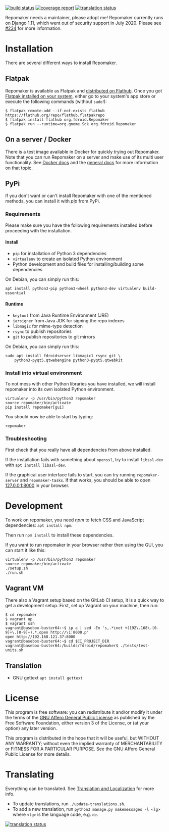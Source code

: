 [![build status](https://gitlab.com/fdroid/repomaker/badges/master/build.svg)](https://gitlab.com/fdroid/repomaker/commits/master)
[![coverage report](https://gitlab.com/fdroid/repomaker/badges/master/coverage.svg)](https://gitlab.com/fdroid/repomaker/-/jobs)
[![translation status](https://hosted.weblate.org/widgets/f-droid/-/repomaker/svg-badge.svg)](https://hosted.weblate.org/projects/f-droid/repomaker/)

Repomaker needs a maintainer, please adopt me!  Repomaker currently runs on Django 1.11, which went out of security support in July 2020. Please see [#234](https://gitlab.com/fdroid/repomaker/-/issues/233) for more information.

# Installation

There are several different ways to install Repomaker.

## Flatpak

Repomaker is available as Flatpak and
[distributed on Flathub](https://flathub.org/apps/details/org.fdroid.Repomaker).
Once you got [Flatpak installed on your system](https://flatpak.org/setup/),
either go to your system's app store or execute the following commands (without `sudo`!):

```console
$ flatpak remote-add --if-not-exists flathub https://flathub.org/repo/flathub.flatpakrepo
$ flatpak install flathub org.fdroid.Repomaker
$ flatpak run --runtime=org.gnome.Sdk org.fdroid.Repomaker
```

## On a server / Docker

There is a test image available in Docker for quickly trying out
Repomaker.  Note that you can run Repomaker on a server and make use
of its multi user functionality.  See [Docker
docs](https://gitlab.com/fdroid/repomaker/tree/master/docker) and the
[general docs](https://gitlab.com/fdroid/repomaker/tree/master/doc)
for more information on that topic.


## PyPi

If you don't want or can't install Repomaker with one of the mentioned
methods, you can install it with _pip_ from PyPi.


### Requirements

Please make sure you have the following requirements installed
before proceeding with the installation. 


#### Install

* `pip` for installation of Python 3 dependencies
* `virtualenv` to create an isolated Python environment
* Python development and build files for installing/building some dependencies

On Debian, you can simply run this:

`apt install python3-pip python3-wheel python3-dev virtualenv build-essential`

#### Runtime

* `keytool` from Java Runtime Environment (JRE)
* `jarsigner` from Java JDK for signing the repo indexes
* `libmagic` for mime-type detection
* `rsync` to publish repositories
* `git` to publish repositories to git mirrors

On Debian, you can simply run this:

```
sudo apt install fdroidserver libmagic1 rsync git \
    python3-pyqt5.qtwebengine python3-pyqt5.qtwebkit
```

### Install into virtual environment

To not mess with other Python libraries you have installed,
we will install repomaker into its own isolated Python environment.

    virtualenv -p /usr/bin/python3 repomaker
    source repomaker/bin/activate
    pip install repomaker[gui]

You should now be able to start by typing:

    repomaker


### Troubleshooting

First check that you really have all dependencies from above installed.

If the installation fails with something about `openssl`,
try to install `libssl-dev` with `apt install libssl-dev`.

If the graphical user interface fails to start,
you can try running `repomaker-server` and `repomaker-tasks`.
If that works, you should be able to open [127.0.0.1:8000](http://127.0.0.1:8000/)
in your browser.


# Development

To work on repomaker, you need _npm_ to fetch CSS and JavaScript dependencies: `apt install npm`.

Then run `npm install` to install these dependencies.

If you want to run repomaker in your browser rather then using the GUI,
you can start it like this:

    virtualenv -p /usr/bin/python3 repomaker
    source repomaker/bin/activate
    ./setup.sh
    ./run.sh

## Vagrant VM

There also a Vagrant setup based on the GitLab CI setup, it is a quick
way to get a development setup.  First, set up Vagrant on your machine,
then run:

```console
$ cd repomaker
$ vagrant up
$ vagrant ssh
vagrant@basebox-buster64:~$ ip a | sed -En 's,.*inet +(192\.168\.[0-9]+\.[0-9]+).*,open http://\1:8000,p'
open http://192.168.121.37:8000
vagrant@basebox-buster64:~$ cd $CI_PROJECT_DIR
vagrant@basebox-buster64:/builds/fdroid/repomaker$ ./tests/test-units.sh
```


## Translation

* GNU gettext `apt install gettext`

# License

This program is free software: you can redistribute it and/or modify it
under the terms of the [GNU Affero General Public License](/LICENSE)
as published by the Free Software Foundation,
either version 3 of the License,
or (at your option) any later version.

This program is distributed in the hope that it will be useful,
but WITHOUT ANY WARRANTY;
without even the implied warranty of MERCHANTABILITY or FITNESS FOR A PARTICULAR PURPOSE.
See the GNU Affero General Public License for more details.


# Translating

Everything can be translated.  See
[Translation and Localization](https://f-droid.org/docs/Translation_and_Localization)
for more info.

* To update translations, run `./update-translations.sh`.
* To add a new translation, run `python3 manage.py makemessages -l <lg>` where `<lg>` is the language code, e.g. `de`.

[![translation status](https://hosted.weblate.org/widgets/f-droid/-/repomaker/multi-auto.svg)](https://hosted.weblate.org/engage/f-droid/?utm_source=widget)
